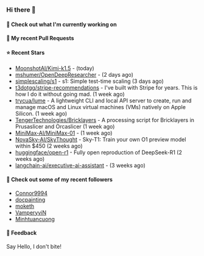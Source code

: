 ### Hi there 👋

#### 👷 Check out what I'm currently working on

#### 🔨 My recent Pull Requests


#### ⭐ Recent Stars

- [MoonshotAI/Kimi-k1.5](https://github.com/MoonshotAI/Kimi-k1.5) -  (today)
- [mshumer/OpenDeepResearcher](https://github.com/mshumer/OpenDeepResearcher) -  (2 days ago)
- [simplescaling/s1](https://github.com/simplescaling/s1) - s1: Simple test-time scaling (3 days ago)
- [t3dotgg/stripe-recommendations](https://github.com/t3dotgg/stripe-recommendations) - I&#39;ve built with Stripe for years. This is how I do it without going mad. (1 week ago)
- [trycua/lume](https://github.com/trycua/lume) - A lightweight CLI and local API server to create, run and manage macOS and Linux virtual machines (VMs) natively on Apple Silicon. (1 week ago)
- [TengerTechnologies/Bricklayers](https://github.com/TengerTechnologies/Bricklayers) - A processing script for Bricklayers in Prusaslicer and Orcaslicer (1 week ago)
- [MiniMax-AI/MiniMax-01](https://github.com/MiniMax-AI/MiniMax-01) -  (1 week ago)
- [NovaSky-AI/SkyThought](https://github.com/NovaSky-AI/SkyThought) - Sky-T1: Train your own O1 preview model within $450 (2 weeks ago)
- [huggingface/open-r1](https://github.com/huggingface/open-r1) - Fully open reproduction of DeepSeek-R1 (2 weeks ago)
- [langchain-ai/executive-ai-assistant](https://github.com/langchain-ai/executive-ai-assistant) -  (3 weeks ago)

#### 👯 Check out some of my recent followers

- [Connor9994](https://github.com/Connor9994)
- [docpainting](https://github.com/docpainting)
- [moketh](https://github.com/moketh)
- [VamperyviN](https://github.com/VamperyviN)
- [Minhtuancuong](https://github.com/Minhtuancuong)

#### 💬 Feedback

Say Hello, I don't bite!